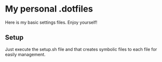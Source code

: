 # My personal .dotfiles

Here is my basic settings files. Enjoy yourself!

## Setup

Just execute the setup.sh file and that creates 
symbolic files to each file for easily management.
